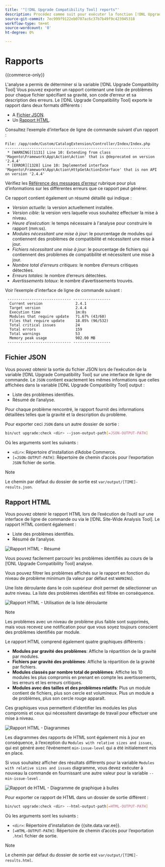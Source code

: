```yaml
---
title: '"[!DNL Upgrade Compatibility Tool] reports"'
description: Procédez comme suit pour exécuter la fonction [!DNL Upgrade Compatibility Tool] sur votre projet Adobe Commerce.
source-git-commit: 7ec999f9122eb0707ac6c37b7b49f9c423945318
workflow-type: tm+mt
source-wordcount: '0'
ht-degree: 0%

---
```



# Rapports

{{commerce-only}}

L&#39;analyse a permis de déterminer si la variable [!DNL Upgrade Compatibility Tool] Vous pouvez exporter un rapport contenant une liste de problèmes pour chaque fichier spécifiant sa gravité, son code d’erreur et sa description des erreurs. Le [!DNL Upgrade Compatibility Tool] exporte le rapport dans deux formats différents :

- A [Fichier JSON](reports.md#json-file).
- Un [Rapport HTML](reports.md#html-report).

Consultez l’exemple d’interface de ligne de commande suivant d’un rapport :

```terminal
File: /app/code/Custom/CatalogExtension/Controller/Index/Index.php
------------------------------------------------------------------
 * [WARNING][1131] Line 10: Extending from class 'Magento\Framework\App\Action\Action' that is @deprecated on version '2.4.4'
 * [ERROR][1328] Line 10: Implemented interface 'Magento\Framework\App\Action\HttpGetActionInterface' that is non API on version '2.4.4'
```

Vérifiez les [Référence des messages d’erreur](../upgrade-compatibility-tool/error-messages.md) rubrique pour plus d’informations sur les différentes erreurs que ce rapport peut générer.

Ce rapport contient également un résumé détaillé qui indique :

- *Version actuelle*: la version actuellement installée.
- *Version cible*: la version vers laquelle vous souhaitez effectuer la mise à niveau.
- *Heure d’exécution*: le temps nécessaire à l&#39;analyse pour construire le rapport (mm:ss).
- *Modules nécessitant une mise à jour*: le pourcentage de modules qui contiennent des problèmes de compatibilité et nécessitent une mise à jour.
- *Fichiers nécessitant une mise à jour*: le pourcentage de fichiers qui contiennent des problèmes de compatibilité et nécessitent une mise à jour.
- *Nombre total d’erreurs critiques*: le nombre d’erreurs critiques détectées.
- *Erreurs totales*: le nombre d’erreurs détectées.
- *Avertissements totaux*: le nombre d’avertissements trouvés.

Voir l’exemple d’interface de ligne de commande suivant :

```terminal
 ----------------------------- ----------------- 
  Current version               2.4.1            
  Target version                2.4.4            
  Execution time                1m:8s            
  Modules that require update   71.67% (43/60)   
  Files that require update     18.05% (96/532)  
  Total critical issues         24               
  Total errors                  159              
  Total warnings                53               
  Memory peak usage             902.00 MB        
 ----------------------------- ----------------- 
```

## Fichier JSON

Vous pouvez obtenir la sortie du fichier JSON lors de l’exécution de la variable [!DNL Upgrade Compatibility Tool] sur une interface de ligne de commande. Le `JSON` contient exactement les mêmes informations que celles affichées dans la variable [!DNL Upgrade Compatibility Tool] output :

- Liste des problèmes identifiés.
- Résumé de l’analyse.

Pour chaque problème rencontré, le rapport fournit des informations détaillées telles que la gravité et la description du problème.

Pour exporter ceci `JSON` dans un autre dossier de sortie :

```bash
bin/uct upgrade:check <dir> --json-output-path[=JSON-OUTPUT-PATH]
```

Où les arguments sont les suivants :

- `<dir>`: Répertoire d’installation d’Adobe Commerce.
- `[=JSON-OUTPUT-PATH]`: Répertoire de chemin d’accès pour l’exportation `JSON` fichier de sortie.

>[!NOTE]
>
> Le chemin par défaut du dossier de sortie est `var/output/[TIME]-results.json`.

## Rapport HTML

Vous pouvez obtenir le rapport HTML lors de l’exécution de l’outil sur une interface de ligne de commande ou via le [!DNL Site-Wide Analysis Tool]. Le rapport HTML contient également :

- Liste des problèmes identifiés.
- Résumé de l’analyse.

![Rapport HTML - Résumé](../../assets/upgrade-guide/uct-html-summary.png)

Vous pouvez facilement parcourir les problèmes identifiés au cours de la [!DNL Upgrade Compatibility Tool] analyse.

Vous pouvez filtrer les problèmes affichés sur le rapport en fonction du niveau de problème minimum (la valeur par défaut est `WARNING`).

Une liste déroulante dans le coin supérieur droit permet de sélectionner un autre niveau. La liste des problèmes identifiés est filtrée en conséquence.

![Rapport HTML - Utilisation de la liste déroulante](../../assets/upgrade-guide/uct-html-filtered-issues-list.png)

>[!NOTE]
>
> Les problèmes avec un niveau de problème plus faible sont supprimés, mais vous recevez une notification pour que vous soyez toujours conscient des problèmes identifiés par module.

Le rapport HTML comprend également quatre graphiques différents :

- **Modules par gravité des problèmes**: Affiche la répartition de la gravité par modules.
- **Fichiers par gravité des problèmes**: Affiche la répartition de la gravité par fichiers.
- **Modules classés par nombre total de problèmes**: Affiche les 10 modules les plus compromis en prenant en compte les avertissements, les erreurs et les erreurs critiques.
- **Modules avec des tailles et des problèmes relatifs**: Plus un module contient de fichiers, plus son cercle est volumineux. Plus un module a de problèmes, plus son cercle rouge apparaît.

Ces graphiques vous permettent d’identifier les modules les plus compromis et ceux qui nécessitent davantage de travail pour effectuer une mise à niveau.

![Rapport HTML - Diagrammes](../../assets/upgrade-guide/uct-html-diagrams.png)

Les diagrammes des rapports de HTML sont également mis à jour en conséquence, à l’exception du `Modules with relative sizes and issues`, qui est généré avec l’événement `min-issue-level` qui a été initialement mis en place.

Si vous souhaitez afficher des résultats différents pour la variable `Modules with relative sizes and issues` diagramme, vous devez exécuter à nouveau la commande en fournissant une autre valeur pour la variable `--min-issue-level` .

![Rapport de HTML - Diagramme de graphique à bulles](../../assets/upgrade-guide/uct-html-filtered-diagrams.png)

Pour exporter ce rapport de HTML dans un dossier de sortie différent :

```bash
bin/uct upgrade:check <dir> --html-output-path[=HTML-OUTPUT-PATH]
```

Où les arguments sont les suivants :

- `<dir>`: Répertoire d’installation de {{site.data.var.ee}}.
- `[=HTML-OUTPUT-PATH]`: Répertoire de chemin d’accès pour l’exportation `.html` fichier de sortie.

>[!NOTE]
>
> Le chemin par défaut du dossier de sortie est `var/output/[TIME]-results.html`.
